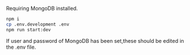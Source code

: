 Requiring MongoDB installed.

```bash
npm i
cp .env.development .env
npm run start:dev
```

If user and password of MongoDB has been set,these should be edited in the .env file.
